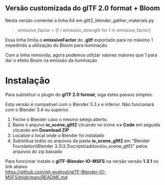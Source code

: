 ## Versão customizada do glTF 2.0 format + Bloom

Nesta versão comentei a linha 64 em gltf2_blender_gather_materials.py

>emissive_factor = [f / emission_strength for f in emissive_factor]

Essa linha limita o **emissiveFactor** do **.gltf** exportado para no máximo 1 impedindo a utilização do Bloom para iluminação.

Com a linha removida, agora podemos utilizar valores maiores que 1 para dar o efeito Boom na emissão da iluminação

# Instalação

Para subistituir o plugin do **glTF 2.0 format**, siga estes passos simples:

Esta versão é compatível com o Blender 3.3.x e inferior. Não funcionará com o Blender 3.4 ou superior.

1. Feche o Blender caso o mesmo seteja aberto.
2. Baixe o arquivo **io_scene_gltf2** clicando no icone **<> Code** em seguida clicando em **Download ZIP**
3. Localize o local onde o Blender foi instalado
4. Subistitua todos os arquivos da pasta **io_scene_gltf2** em "Blender Foundation\Blender 3.3\3.3\scripts\addons\io_scene_gltf2" pelos arquivos do zip baixado

Para funcionar instale o **glTF-Blender-IO-MSFS** na versão versão **1.3.1** no link abaixo<br>
https://github.com/git-exahost/glTF-Blender-IO-MSFS/blob/main/README.md

